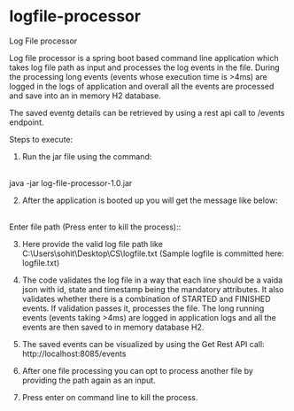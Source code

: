 # logfile-processor
Log File processor


Log file processor is a spring boot based command line application which takes log file path as input and processes the log events in the file.
During the processing long events (events whose execution time is >4ms) are logged in the logs of application and overall all the events are processed and save into an in memory H2 database.

The saved eventg details can be retrieved by using a rest api call to /events endpoint.


Steps to execute:

1. Run the jar file using the command:
<br>
java -jar log-file-processor-1.0.jar

2. After the application is booted up you will get the message like below:
<br>
Enter file path (Press enter to kill the process)::

3. Here provide the valid log file path like C:\Users\sohit\Desktop\CS\logfile.txt
(Sample logfile is committed here: logfile.txt)

4. The code validates the log file in a way that each line should be a vaida json with id, state and timestamp being the mandatory attributes. It also validates whether there is a combination of STARTED and FINISHED events. If validation passes it, processes the file. The long running events (events taking >4ms) are logged in application logs and all the events are then saved to in memory database H2. 

5. The saved events can be visualized by using the Get Rest API call: http://localhost:8085/events

6. After one file processing you can opt to process another file by providing the path again as an input.

7. Press enter on command line to kill the process. 
